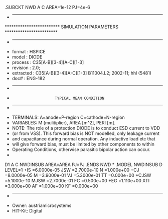 .SUBCKT NWD A C AREA=1e-12 PJ=4e-6
* ----------------------------------------------------------------------
************************* SIMULATION PARAMETERS ************************
* ----------------------------------------------------------------------
* format    : HSPICE
* model     : DIODE
* process   : C35[A-B][3-4][A-C][1-3]
* revision : 2.0; 
* extracted : C35[A-B][3-4][A-C][1-3] B11004.L2; 2002-11; hhl (5481)
* doc#      : ENG-182
* ----------------------------------------------------------------------
*                        TYPICAL MEAN CONDITION
* ----------------------------------------------------------------------
* TERMINALS: A=anode=P-region C=cathode=N-region
* VARIABLES: M (mulitiplier), AREA [m^2], PERI [m].
* NOTE: The role of a protection DIODE is to conduct ESD current to VDD 
* (or from VSS). This forward bias is NOT modelled, only leakage current 
* and capacitance during normal operation. Any inductive load etc that 
* will give forward bias, must be limited by other components to within 
* Operating Conditions, otherwise parasitic bipolar action can occur.
*
D1 A C NWDINSUB AREA=AREA PJ=PJ
.ENDS NWD
*
.MODEL NWDINSUB D LEVEL=1
+IS     =6.0000e-05 JSW    =2.7000e-10 N      =1.000e+00 
+CJ     =8.0000e-05 M      =3.9000e-01 VJ     =5.3000e-01 TT     =0.000e+00 
+CJSW   =5.1000e-10 MJSW   =2.7000e-01 FC     =0.500e+00 
+EG     =1.110e+00 XTI    =3.000e+00 AF     =1.000e+00 KF     =0.000e+00
* ----------------------------------------------------------------------
* Owner: austriamicrosystems
* HIT-Kit: Digital
